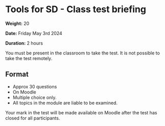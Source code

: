 # Tools for SD - Class test briefing

**Weight:** 20

**Date:** Friday May 3rd 2024

**Duration:** 2 hours

You must be present in the classroom to take the test.
It is not possible to take the test remotely.

## Format

- Approx 30 questions
- On Moodle
- Multiple choice only.
- All topics in the module are liable to be examined.

Your mark in the test will be made available on Moodle after the test has closed for all participants.

